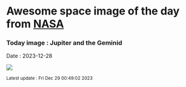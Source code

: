 
# Awesome space image of the day from [NASA](https://api.nasa.gov/)

### Today image : Jupiter and the Geminid
Date : 2023-12-28

![](https://apod.nasa.gov/apod/image/2312/G0030446_1100.jpg)

<small>Latest update : Fri Dec 29 00:49:02 2023</small>
        